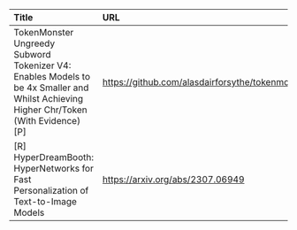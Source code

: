 | Title                                                                                                                                 | URL                                              |   Score | Date                |
|:--------------------------------------------------------------------------------------------------------------------------------------|:-------------------------------------------------|--------:|:--------------------|
| TokenMonster Ungreedy Subword Tokenizer V4: Enables Models to be 4x Smaller and Whilst Achieving Higher Chr/Token (With Evidence) [P] | https://github.com/alasdairforsythe/tokenmonster |      89 | 2023-07-13 18:02:52 |
| [R] HyperDreamBooth: HyperNetworks for Fast Personalization of Text-to-Image Models                                                   | https://arxiv.org/abs/2307.06949                 |      31 | 2023-07-14 17:54:48 |